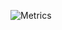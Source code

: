 ![Metrics](https://metrics.lecoq.io/ba2in9a?template=classic&base.header=0&base.activity=0&base.community=0&followup=1&isocalendar=1&languages=1&pagespeed=1&stars=1&code=1&isocalendar.duration=half-year&languages.limit=12&languages.threshold=0%25&languages.colors=github&languages.sections=most-used&languages.indepth=true&languages.analysis.timeout=20&languages.categories=markup%2C%20programming&languages.recent.categories=markup%2C%20programming&languages.recent.load=300&languages.recent.days=14&stars.limit=2&followup.sections=repositories&followup.indepth=true&code.lines=12&code.load=100&code.visibility=public&pagespeed.url=https%3A%2F%2Fba2in9a.top%2F&pagespeed.detailed=true&pagespeed.screenshot=false&config.timezone=Asia%2FShanghai)

<!--
**ba2in9a/ba2in9a** is a ✨ _special_ ✨ repository because its `README.md` (this file) appears on your GitHub profile.

Here are some ideas to get you started:

- 🔭 I’m currently working on ...
- 🌱 I’m currently learning ...
- 👯 I’m looking to collaborate on ...
- 🤔 I’m looking for help with ...
- 💬 Ask me about ...
- 📫 How to reach me: ...
- 😄 Pronouns: ...
- ⚡ Fun fact: ...
-->
